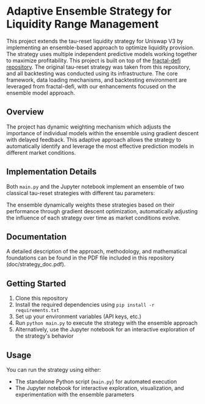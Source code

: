 # Adaptive Ensemble Strategy for Liquidity Range Management

This project extends the tau-reset liquidity strategy for Uniswap V3 by implementing an ensemble-based approach to optimize liquidity provision. The strategy uses multiple independent predictive models working together to maximize profitability. This project is built on top of the [fractal-defi repository](https://github.com/Logarithm-Labs/fractal-defi.git). The original tau-reset strategy was taken from this repository, and all backtesting was conducted using its infrastructure. The core framework, data loading mechanisms, and backtesting environment are leveraged from fractal-defi, with our enhancements focused on the ensemble model approach.

## Overview

The project has dynamic weighting mechanism which adjusts the importance of individual models within the ensemble using gradient descent with delayed feedback. This adaptive approach allows the strategy to automatically identify and leverage the most effective prediction models in different market conditions.

## Implementation Details

Both `main.py` and the Jupyter notebook implement an ensemble of two classical tau-reset strategies with different tau parameters:

The ensemble dynamically weights these strategies based on their performance through gradient descent optimization, automatically adjusting the influence of each strategy over time as market conditions evolve.

## Documentation

A detailed description of the approach, methodology, and mathematical foundations can be found in the PDF file included in this repository (doc/strategy_doc.pdf).

## Getting Started

1. Clone this repository
2. Install the required dependencies using `pip install -r requirements.txt`
3. Set up your environment variables (API keys, etc.)
4. Run `python main.py` to execute the strategy with the ensemble approach
5. Alternatively, use the Jupyter notebook for an interactive exploration of the strategy's behavior

## Usage

You can run the strategy using either:
- The standalone Python script (`main.py`) for automated execution
- The Jupyter notebook for interactive exploration, visualization, and experimentation with the ensemble parameters
